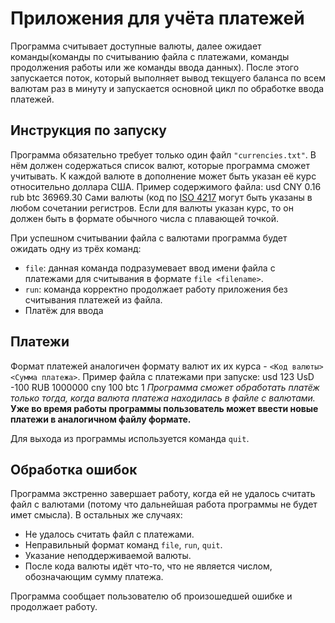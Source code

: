 # Приложения для учёта платежей
Программа считывает доступные валюты, далее ожидает команды(команды по считыванию файла с платежами, команды продолжения работы или же команды ввода данных). После этого запускается поток, который выполняет вывод текщуего баланса по всем валютам раз в минуту и запускается основной цикл по обработке ввода платежей.

## Инструкция по запуску
Программа обязательно требует только один файл `"currencies.txt"`. В нём должен содержаться список валют, которые программа сможет учитывать. К каждой валюте в дополнение может быть указан её курс относительно доллара США.
Пример содержимого файла:
    usd
    CNY 0.16
    rub
    btc 36969.30
Сами валюты (код по [ISO 4217](https://ru.wikipedia.org/wiki/ISO_4217) могут быть указаны в любом сочетании регистров. Если для валюты указан курс, то он должен быть в формате обычного числа с плавающей точкой.

При успешном считывании файла с валютами программа будет ожидать одну из трёх команд:
* `file`: данная команда подразумевает ввод имени файла с платежами для считывания в формате `file <filename>`.
* `run`: команда корректно продолжает работу приложения без считывания платежей из файла.
* Платёж для ввода

## Платежи 
Формат платежей аналогичен формату валют их их курса - `<Код валюты> <Сумма платежа>`. 
Пример файла с платежами при запуске:
    usd 123
    UsD -100
    RUB 1000000
    cny 100
    btc 1
*Программа сможет обработать платёж только тогда, когда валюта платежа находилась в файле с валютами.*
**Уже во время работы программы пользователь может ввести новые платежи в аналогичном файлу формате.**

Для выхода из программы используется команда `quit`.

## Обработка ошибок
Программа экстренно завершает работу, когда ей не удалось считать файл с валютами (потому что дальнейшая работа программы не будет имет смысла). В остальных же случаях:
* Не удалось считать файл с платежами.
* Неправильный формат команд `file`, `run`, `quit`.
* Указание неподдерживаемой валюты.
* После кода валюты идёт что-то, что не является числом, обозначающим сумму платежа.

Программа сообщает пользователю об произошедшей ошибке и продолжает работу.

